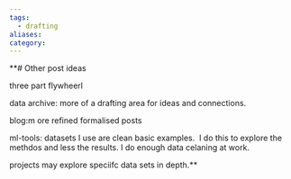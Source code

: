 ```yaml
---
tags:
  - drafting
aliases: 
category:
---
```

**# Other post ideas

  

three part flywheerl

  

data archive: more of a drafting area for ideas and connections.

  

blog:m ore refined formalised posts

  

ml-tools: datasets I use are clean basic examples.  I do this to explore the methdos and less the results. I do enough data celaning at work. 

projects may explore speciifc data sets in depth.**